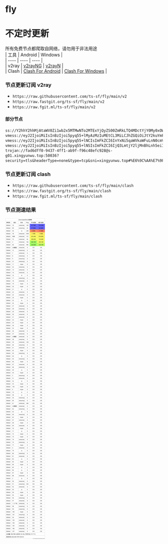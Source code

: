 # fly
# 不定时更新
所有免费节点都爬取自网络，请勿用于非法用途  
|  工具  | Android  | Windows  |  
|  ----  | ----   | ----  |  
| v2ray  | [v2rayNG](https://github.com/2dust/v2rayNG/releases) | [v2rayN](https://github.com/2dust/v2rayN/releases) |  
| Clash  | [Clash For Android](https://github.com/Kr328/ClashForAndroid/releases) | [Clash For Windows](https://github.com/Fndroid/clash_for_windows_pkg/releases) | 
  
### 节点更新订阅  v2ray
- `https://raw.githubusercontent.com/ts-sf/fly/main/v2`  
- `https://raw.fastgit.org/ts-sf/fly/main/v2`  
- `https://raw.fgit.ml/ts-sf/fly/main/v2`  
#### 部分节点  
``` 
ss://Y2hhY2hhMjAtaWV0Zi1wb2x5MTMwNTo2MTExYjQyZS00ZmRkLTQ4MDctYjY0My0xOWI5ZTI5NDkyYjk=@pinhk.cu.edu.kg:10120#%E6%9C%AA%E7%9F%A52
vmess://eyJ2IjoiMiIsInBzIjoi5pyq55+lMyAzMzIuMEtCL3MiLCJhZGQiOiJtY2kuYmFtYXJhbWJhc2gubW9uc3RlciIsInBvcnQiOiI0NDMiLCJpZCI6IjhmNzRlYzhhLTk3MWMtMTFlZC1hOGZjLTAyNDJhYzEyMDAwMiIsImFpZCI6IjAiLCJzY3kiOiJhdXRvIiwibmV0Ijoid3MiLCJ0eXBlIjoibm9uZSIsImhvc3QiOiJiODc2N2E2YS0xYzMwLTExZWUtYmE3Ni05ZWUwOTdhOTBiOGIuYmFtYXJhbWJhc2gubW9uc3RlciIsInBhdGgiOiIvYjg3NjdhNmEtMWMzMC0xMWVlLWJhNzYtOWVlMDk3YTkwYjhiIiwidGxzIjoidGxzIiwic25pIjoiIiwidGVzdF9uYW1lIjoiMyJ9
vmess://eyJ2IjoiMiIsInBzIjoi5pyq55+lNCIsImFkZCI6InYxNi5qaWVkaWFuLnN0cmVhbSIsInBvcnQiOiI4MCIsImlkIjoiNzc4ODJiZDctNWZiYS00OGQwLWE5NTgtYTBhMTI3YWQwM2ZlIiwiYWlkIjoiMCIsInNjeSI6ImF1dG8iLCJuZXQiOiJ3cyIsInR5cGUiOiJub25lIiwiaG9zdCI6InYxNi5qaWVkaWFuLnN0cmVhbSIsInBhdGgiOiIvIiwidGxzIjoiIiwic25pIjoiIiwidGVzdF9uYW1lIjoiNCJ9
vmess://eyJ2IjoiMiIsInBzIjoi5pyq55+lNSIsImFkZCI6IjQ3LmtjY2ljMnBhLnh5eiIsInBvcnQiOiI1MDA0NyIsImlkIjoiMDZiZDA2ODktZGVlMS00ZTJmLTk0MTMtNjU5ZmY4OWY0ZTg3IiwiYWlkIjoiMCIsInNjeSI6ImF1dG8iLCJuZXQiOiJ0Y3AiLCJ0eXBlIjoibm9uZSIsImhvc3QiOiIiLCJwYXRoIjoiIiwidGxzIjoiIiwic25pIjoiIiwidGVzdF9uYW1lIjoiNSJ9
trojan://fad6dff0-9437-4ff1-ab9f-f96c48efc928@s-g01.xingyunwu.top:50036?security=tls&headerType=none&type=tcp&sni=xingyunwu.top#%E6%9C%AA%E7%9F%A56
```
### 节点更新订阅  clash
- `https://raw.githubusercontent.com/ts-sf/fly/main/clash`  
- `https://raw.fastgit.org/ts-sf/fly/main/clash`  
- `https://raw.fgit.ml/ts-sf/fly/main/clash`  

### 节点测速结果
![image](traffic.png)
